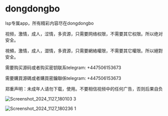 # dongdongbo

lsp专属app，所有精彩内容尽在dongdongbo

视频，激情，成人，涩情，多资源，只需要网络权限，不需要其它权限。所以绝对安全。

視頻，激情，成人，澀情，多資源，只需要網絡權限，不需要其它權限。所以絕對安全。

需要购买源码或者购买密钥联系telegram: +447506153673

需要購買源碼或者購買密鑰聯係telegram: +447506153673

郑重声明：未成年人请勿下载，使用。不要相信视频中的任何广告，否则后果自负

![Screenshot_2024_1127_180103 3](https://github.com/user-attachments/assets/8733f4cb-9097-466f-b807-b88a03beaa20)

![Screenshot_2024_1127_180236 1](https://github.com/user-attachments/assets/d72930cf-de28-4edc-b7fb-b8705dda87be)
